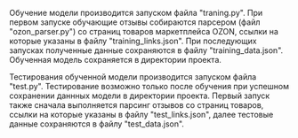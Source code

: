 Обучение модели производится запуском файла "traning.py".
При первом запуске обучающие отзывы собираются парсером (файл "ozon_parser.py") со страниц товаров маркетплейса OZON, ссылки на которые указаны в файлу "training_links.json". При последующих запусках полученные данные сохраняются в файлу "training_data.json". Обученная модель сохраняется в директории проекта.

Тестирования обученной модели производится запуском файла "test.py". Тестирование возможно только после обучения при успешном сохранении даннных модели в директории проекта.
Первый запуск также сначала выполняется парсинг отзывов со страниц товаров, ссылки на которые указаны в файлу "test_links.json", далее тестовые данные сохраняются в файлу "test_data.json".
